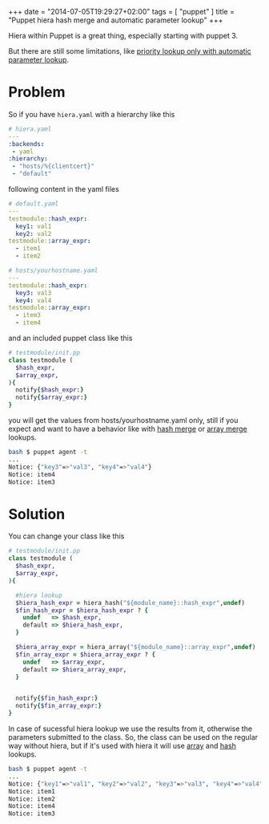 +++
date = "2014-07-05T19:29:27+02:00"
tags = [ "puppet" ]
title = "Puppet hiera hash merge and automatic parameter lookup"
+++

Hiera within Puppet is a great thing, especially starting with puppet 3.

But there are still some limitations, like [priority lookup only with automatic parameter lookup][puppet_hiera_limitation].

<!--more-->

# Problem

So if you have `hiera.yaml` with a hierarchy like this

```yaml
# hiera.yaml
---
:backends:
 - yaml
:hierarchy:
 - "hosts/%{clientcert}"
 - "default"
```

following content in the yaml files

```yaml
# default.yaml
---
testmodule::hash_expr:
  key1: val1
  key2: val2
testmodule::array_expr:
  - item1
  - item2

# hosts/yourhostname.yaml
---
testmodule::hash_expr:
  key3: val3
  key4: val4
testmodule::array_expr:
  - item3
  - item4

```

and an included puppet class like this

```ruby
# testmodule/init.pp
class testmodule (
  $hash_expr,
  $array_expr,
){
  notify{$hash_expr:}
  notify{$array_expr:}
}
```

you will get the values from hosts/yourhostname.yaml only, still if you expect and want to have a behavior like with [hash merge][puppet_hash_merge] or [array merge][puppet_array_merge] lookups.

```bash
bash $ puppet agent -t
...
Notice: {"key3"=>"val3", "key4"=>"val4"}
Notice: item4
Notice: item3
```

# Solution

You can change your class like this

```ruby
# testmodule/init.pp
class testmodule (
  $hash_expr,
  $array_expr,
){

  #hiera lookup
  $hiera_hash_expr = hiera_hash("${module_name}::hash_expr",undef)
  $fin_hash_expr = $hiera_hash_expr ? {
    undef   => $hash_expr,
    default => $hiera_hash_expr,
  }

  $hiera_array_expr = hiera_array("${module_name}::array_expr",undef)
  $fin_array_expr = $hiera_array_expr ? {
    undef   => $array_expr,
    default => $hiera_array_expr,
  }


  notify{$fin_hash_expr:}
  notify{$fin_array_expr:}
}
```

In case of sucessful hiera lookup we use the results from it, otherwise the parameters submitted to the class.
So, the class can be used on the regular way without hiera, but if it's used with hiera it will use [array][puppet_array_merge] and [hash][puppet_hash_merge] lookups.

```bash
bash $ puppet agent -t
...
Notice: {"key1"=>"val1", "key2"=>"val2", "key3"=>"val3", "key4"=>"val4"}
Notice: item1
Notice: item2
Notice: item4
Notice: item3
```

[puppet_hiera_limitation]: http://docs.puppetlabs.com/hiera/1/puppet.html#limitations
[puppet_array_merge]: http://docs.puppetlabs.com/hiera/1/lookup_types.html#array-merge
[puppet_hash_merge]: http://docs.puppetlabs.com/hiera/1/lookup_types.html#hash-merge
